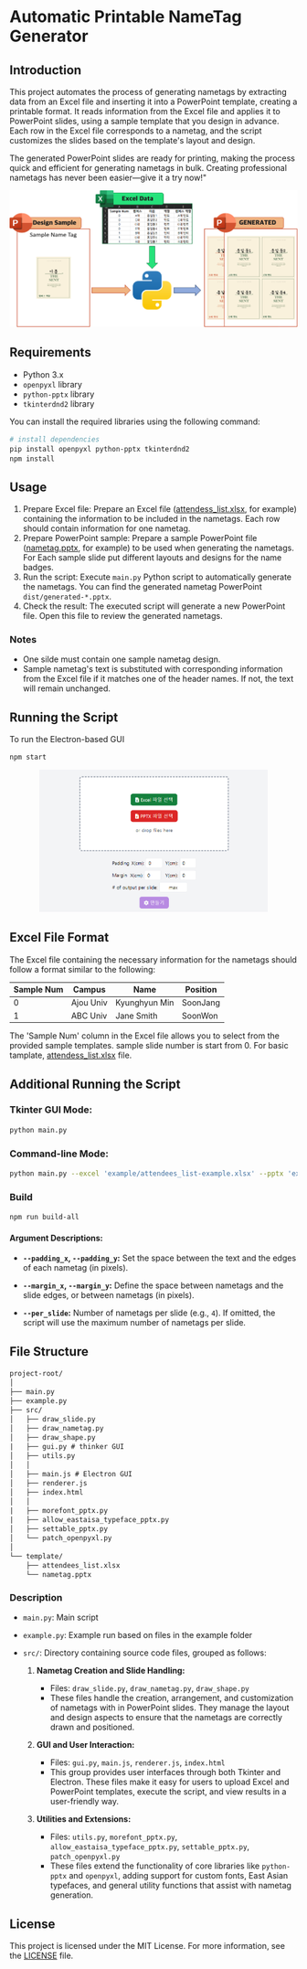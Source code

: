 # Automatic Printable NameTag Generator

## Introduction

This project automates the process of generating nametags by extracting data from an Excel file and inserting it into a PowerPoint template, creating a printable format. It reads information from the Excel file and applies it to PowerPoint slides, using a sample template that you design in advance. Each row in the Excel file corresponds to a nametag, and the script customizes the slides based on the template's layout and design.

The generated PowerPoint slides are ready for printing, making the process quick and efficient for generating nametags in bulk. Creating professional nametags has never been easier—give it a try now!"

![Automatic Printable NameTag Generator Introduction](img/introduction.png)

## Requirements

- Python 3.x
- `openpyxl` library
- `python-pptx` library
- `tkinterdnd2` library

You can install the required libraries using the following command:

```bash
# install dependencies
pip install openpyxl python-pptx tkinterdnd2
npm install
```

## Usage

1. Prepare Excel file: Prepare an Excel file ([attendess_list.xlsx](template/attendess_list.xlsx), for example) containing the information to be included in the nametags. Each row should contain information for one nametag.
2. Prepare PowerPoint sample: Prepare a sample PowerPoint file ([nametag.pptx](template/nametage.pptx), for example) to be used when generating the nametags. For Each sample slide put different layouts and designs for the name badges.
3. Run the script: Execute `main.py` Python script to automatically generate the nametags. You can find the generated nametag PowerPoint `dist/generated-*.pptx`.
4. Check the result: The executed script will generate a new PowerPoint file. Open this file to review the generated nametags.

### Notes

- One silde must contain one sample nametag design.
- Sample nametag's text is substituted with corresponding information from the Excel file if it matches one of the header names. If not, the text will remain unchanged.


## Running the Script
To run the Electron-based GUI

```bash
npm start
```
<div style="text-align: center;"> <img src="img/execution.png" alt="Execution" width="400"> </div>


## Excel File Format

The Excel file containing the necessary information for the nametags should follow a format similar to the following:

| Sample Num | Campus    | Name          | Position |
| ---------- | --------- | ------------- | -------- |
| 0          | Ajou Univ | Kyunghyun Min | SoonJang |
| 1          | ABC Univ  | Jane Smith    | SoonWon  |

The 'Sample Num' column in the Excel file allows you to select from the provided sample templates. sample slide number is start from 0.
For basic tamplate, [attendess_list.xlsx](template/attendess_list.xlsx) file.


## Additional Running the Script


### **Tkinter GUI Mode:**


   ```bash
   python main.py
   ```

### **Command-line Mode:**


   ```bash
   python main.py --excel 'example/attendees_list-example.xlsx' --pptx 'example/nametag-example.pptx' --padding_x 0 --padding_y 0 --margin_x 0 --margin_y 0 --per_slide 4
   ```

### **Build**
   ```bash
   npm run build-all
   ```

#### Argument Descriptions:

- **`--padding_x`, `--padding_y`:** Set the space between the text and the edges of each nametag (in pixels).
  
- **`--margin_x`, `--margin_y`:** Define the space between nametags and the slide edges, or between nametags (in pixels).

- **`--per_slide`:** Number of nametags per slide (e.g., `4`). If omitted, the script will use the maximum number of nametags per slide.

## File Structure

```
project-root/
│
├── main.py
├── example.py
├── src/
│   ├── draw_slide.py
│   ├── draw_nametag.py
│   ├── draw_shape.py
|   ├── gui.py # thinker GUI
│   ├── utils.py
│   │
│   ├── main.js # Electron GUI
│   ├── renderer.js
│   ├── index.html
│   │
|   ├── morefont_pptx.py 
|   ├── allow_eastaisa_typeface_pptx.py
│   ├── settable_pptx.py
│   └── patch_openpyxl.py
│
└── template/
    ├── attendees_list.xlsx
    └── nametag.pptx
```


### Description

- `main.py`: Main script
- `example.py`: Example run based on files in the example folder
- `src/`: Directory containing source code files, grouped as follows:

  1. **Nametag Creation and Slide Handling:**
     - Files: `draw_slide.py`, `draw_nametag.py`, `draw_shape.py`
     - These files handle the creation, arrangement, and customization of nametags with in PowerPoint slides. They manage the layout and design aspects to ensure that the nametags are correctly drawn and positioned.
  
  2. **GUI and User Interaction:**
     - Files: `gui.py`, `main.js`, `renderer.js`, `index.html`
     - This group provides user interfaces through both Tkinter and Electron. These files make it easy for users to upload Excel and PowerPoint templates, execute the script, and view results in a user-friendly way.
  
  3. **Utilities and Extensions:**
     - Files: `utils.py`, `morefont_pptx.py`, `allow_eastaisa_typeface_pptx.py`, `settable_pptx.py`, `patch_openpyxl.py`
     - These files extend the functionality of core libraries like `python-pptx` and `openpyxl`, adding support for custom fonts, East Asian typefaces, and general utility functions that assist with nametag generation.





## License

This project is licensed under the MIT License. For more information, see the [LICENSE](LICENSE) file.
